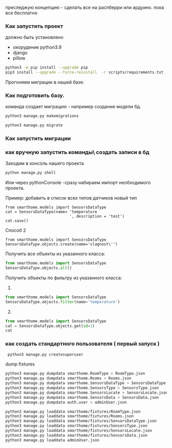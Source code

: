 преследжую концепцию - сделать все на распберри или ардуино.
пока все бесплатно
### Как запустить проект
должно быть установлено
- окорудение python3.9
- django
- pillow
```bash
python3 -m pip install --upgrade pip
pip3 install --upgrade --force-reinstall  -r scripts/requirements.txt
```
  Прогоняем миграции в нашей базе:


### Как подготовить базу.
  команда создает миграцию - например создание модели бд.
 ```bash
 python3 manage.py makemigrations
 ```

```bash
python3 manage.py migrate
```


### Как запустить миграции


### как вручную запустить команды\ создать записи в бд
Заходим в консоль нашего проекта 
```bash
python manage.py shell
```
Или через pythonConsole -сразу набираем импорт необходимого проекта.

Пример:
добавить в  список всех типов датчиков новый тип
```python3
from smarthome.models import SensorsDataType
cat = SensorsDataType(name= 'temperature
                            ', description = 'test')
cat.save()
```

Способ 2
```python3
from smarthome.models import SensorsDataType
SensorsDataType.objects.create(name='vlagnost\'')
```

Получить все объекты из указанного класса:
```python
from smarthome.models import SensorsDataType
SensorsDataType.objects.all()
```

Получить объекты по фильтру из указанного класса:

1. 
```python
from smarthome.models import SensorsDataType
SensorsDataType.objects.filter(name='temperature')
```
2.
```python
from smarthome.models import SensorsDataType
cat = SensorsDataType.objects.get(id=1)
cat
```

### как создать стандартного пользователя ( первый запуск )
```bash
 python3 manage.py createsuperuser
 ```



dump fixtures
```bash
python3 manage.py dumpdata smarthome.RoomType > RoomType.json
python3 manage.py dumpdata smarthome.Rooms > Rooms.json
python3 manage.py dumpdata smarthome.SensorsDataType > SensorsDataType.json
python3 manage.py dumpdata smarthome.SensorsType > SensorsType.json
python3 manage.py dumpdata smarthome.SensorsLocate > SensorsLocate.json
python3 manage.py dumpdata smarthome.SensorsData > SensorsData.json
python3 manage.py dumpdata auth.user > adminUser.json
```

```bash
python3 manage.py loaddata smarthome/fixtures/RoomType.json
python3 manage.py loaddata smarthome/fixtures/Rooms.json
python3 manage.py loaddata smarthome/fixtures/SensorsDataType.json
python3 manage.py loaddata smarthome/fixtures/SensorsType.json
python3 manage.py loaddata smarthome/fixtures/SensorsLocate.json
python3 manage.py loaddata smarthome/fixtures/SensorsData.json
python3 manage.py loaddata adminUser.json
```




